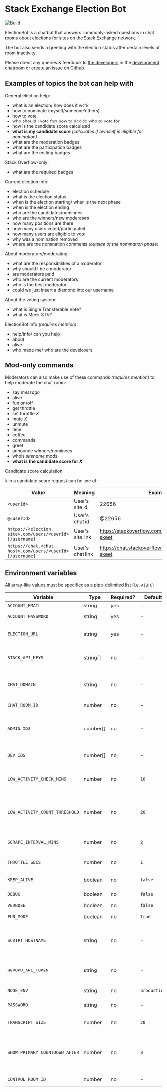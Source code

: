 # Stack Exchange Election Bot

[![Build](https://github.com/samliew/se-electionbot/actions/workflows/nodejs.yml/badge.svg)](https://github.com/samliew/se-electionbot/actions/workflows/nodejs.yml)

ElectionBot is a chatbot that answers commonly-asked questions in chat rooms about elections for sites on the Stack Exchange network.

The bot also sends a greeting with the election status after certain levels of room inactivity.

Please direct any queries & feedback to [the developers](https://github.com/samliew/se-electionbot/graphs/contributors) in the [development chatroom](https://chat.stackoverflow.com/rooms/190503/electionbot-development) or [create an issue on Github](https://github.com/samliew/se-electionbot/issues).

## Examples of topics the bot can help with

General election help:

- what is an election/ how does it work
- how to nominate (myself/someone/others)
- how to vote
- who should I vote for/ how to decide who to vote for
- how is the candidate score calculated
- **what is my candidate score** _(calculates if ownself is eligible for nomination)_
- what are the moderation badges
- what are the participation badges
- what are the editing badges

Stack Overflow-only:

- what are the required badges

Current election info:

- election schedule
- what is the election status
- when is the election starting/ when is the next phase
- when is the election ending
- who are the candidates/nominees
- who are the winners/new moderators
- how many positions are there
- how many users voted/participated
- how many users are eligible to vote
- why was a nomination removed
- where are the nomination comments _(outside of the nomination phase)_

About moderators/moderating:

- what are the responsibilities of a moderator
- why should I be a moderator
- are moderators paid
- who are the current moderators
- who is the best moderator
- could we just insert a diamond into our username

About the voting system:

- what is Single Transferable Vote?
- what is Meek STV?

ElectionBot info _(requires mention)_:

- help/info/ can you help
- about
- alive
- who made me/ who are the developers

## Mod-only commands

Moderators can also make use of these commands _(requires mention)_ to help moderate the chat room:

- say _message_
- alive
- fun on/off
- get throttle
- set throttle _X_
- mute _X_
- unmute
- time
- coffee
- commands
- greet
- announce winners/nominees
- whois _sitename_ mods
- **what is the candidate score for _X_**

Candidate score calculation

`X` in a candidate score request can be one of:

| Value                                                    | Meaning          | Example                                              |
| -------------------------------------------------------- | ---------------- | ---------------------------------------------------- |
| `<userId>`                                               | User's site id   | 22656                                                |
| `@<userId>`                                              | User's chat id   | @22656                                               |
| `https://<election site>.com/users/<userId>[/username]`  | User's site link | https://stackoverflow.com/users/22656/jon-skeet      |
| `https://chat.<chat host>.com/users/<userId>[/username]` | User's chat link | https://chat.stackoverflow.com/users/22656/jon-skeet |

## Environment variables

All array-like values must be specified as a pipe-delimited list (i.e. `A|B|C`)

| Variable                       | Type     | Required? | Default      | Description                                                                                             |
| ------------------------------ | -------- | --------- | ------------ | ------------------------------------------------------------------------------------------------------- |
| `ACCOUNT_EMAIL`                | string   | yes       | -            | email of bot account                                                                                    |
| `ACCOUNT_PASSWORD`             | string   | yes       | -            | password of bot account                                                                                 |
| `ELECTION_URL`                 | string   | yes       | -            | URL of election page (with ID) that the bot will scrape                                                 |
| `STACK_API_KEYS`               | string[] | no        | -            | **recommended** Stack Exchange API key(s) (pipe-delimited)                                              |
| `CHAT_DOMAIN`                  | string   | no        | -            | default chat domain (stackexchange.com \| stackoverflow.com)                                            |
| `CHAT_ROOM_ID`                 | number   | no        | -            | default chat room ID that the bot will join                                                             |
| `ADMIN_IDS`                    | number[] | no        | -            | user chatIds to grant admin privileges (pipe-delimited) (mods and ROs are already privileged)           |
| `DEV_IDS`                      | number[] | no        | -            | user chatIds to grant dev privileges (pipe-delimited)                                                   |
| `LOW_ACTIVITY_CHECK_MINS`      | number   | no        | `10`         | interval (minutes) before bot can check room for inactivity                                             |
| `LOW_ACTIVITY_COUNT_THRESHOLD` | number   | no        | `20`         | bot can classify room as inactive only after these amount of messages have been sent                    |
| `SCRAPE_INTERVAL_MINS`         | number   | no        | `2`          | interval (minutes) to check election page for updates                                                   |
| `THROTTLE_SECS`                | number   | no        | `1`          | seconds before bot can send another response                                                            |
| `KEEP_ALIVE`                   | boolean  | no        | `false`      | whether bot will ping itself occasionally                                                               |
| `DEBUG`                        | boolean  | no        | `false`      | whether bot is in debug mode                                                                            |
| `VERBOSE`                      | boolean  | no        | `false`      | a debug variable                                                                                        |
| `FUN_MODE`                     | boolean  | no        | `true`       | enable fun random responses                                                                             |
| `SCRIPT_HOSTNAME`              | string   | no        | -            | instance identifier, hostname for dashboard, also where keep-alive will ping                            |
| `HEROKU_API_TOKEN`             | string   | no        | -            | to be used only when hosted on Heroku for bot config updates                                            |
| `NODE_ENV`                     | string   | no        | `production` | whether bot is in Node debug mode                                                                       |
| `PASSWORD`                     | string   | no        | -            | password to access bot dashboard                                                                        |
| `TRANSCRIPT_SIZE`              | number   | no        | `20`         | number of latest messages to show in the dashboard                                                      |
| `SHOW_PRIMARY_COUNTDOWN_AFTER` | number   | no        | `8`          | minimum number of candidates to start showing countdown to primary if the current phase is _nomination_ |
| `CONTROL_ROOM_ID`              | number   | no        | -            | flight control room for the bot to join                                                                 |
